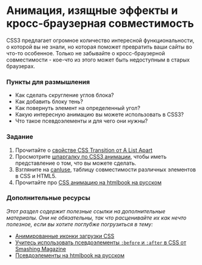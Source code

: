 # Анимация, изящные эффекты и кросс-браузерная совместимость

CSS3 предлагает огромное количество интересной функциональности, о которой вы не знали, но которая поможет превратить ваши сайты во что-то особенное. Только не забывайте о кросс-браузерной совместимости - кое-что из этого может быть недоступным в старых браузерах.

### Пункты для размышления

- Как сделать скругление углов блока?
- Как добавить блоку тень?
- Как повернуть элемент на определенный угол?
- Какую интересную анимацию вы можете использовать в CSS3?
- Что такое псевдоэлементы и для чего они нужны?

### Задание

1. Прочитайте о [свойстве CSS Transition от A List Apart](http://alistapart.com/article/understanding-css3-transitions)
2. Просмотрите [шпаргалку по CSS3 анимации](http://www.justinaguilar.com/animations/), чтобы иметь представление о том, что вы можете сделать.
3. Взгляните на [canIuse](http://caniuse.com/), таблицу совместимости различных элементов в CSS и HTML5.
4. Прочитайте про [CSS анимацию на htmlbook на русском](http://htmlbook.ru/css/cat/animation)

### Дополнительные ресурсы

_Этот раздел содержит полезные ссылки на дополнительные материалы. Они не обязательны, так что расценивайте их как нечто полезное, если вы хотите поглубже погрузиться в тему:_

- [Анимированные иконки загрузки CSS](http://tobiasahlin.com/spinkit/)
- [Учитесь использовать псевдоэлементы `:before` и `:after` в CSS от Smashing Magazine](http://coding.smashingmagazine.com/2011/07/13/learning-to-use-the-before-and-after-pseudo-elements-in-css/)
- [Псевдоэлементы на htmlbook на русском](http://htmlbook.ru/css/cat/pseudoelement)
